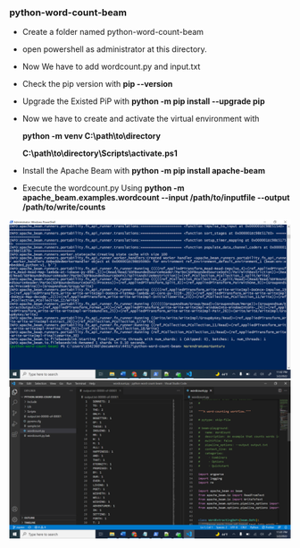 ### python-word-count-beam
* Create a folder named python-word-count-beam 
* open powershell as administrator at this directory.
* Now We have to add wordcount.py and input.txt
* Check the pip version with **pip --version**
* Upgrade the Existed PiP with **python -m pip install --upgrade pip**
* Now we have to create and activate the virtual environment with
 
     **python -m venv C:\path\to\directory**

     **C:\path\to\directory\Scripts\activate.ps1**
* Install the Apache Beam with **python -m pip install apache-beam**
* Execute the wordcount.py Using **python -m apache_beam.examples.wordcount --input /path/to/inputfile --output /path/to/write/counts**

![image of power shell](powershell.png)
![image of output](output.png)
